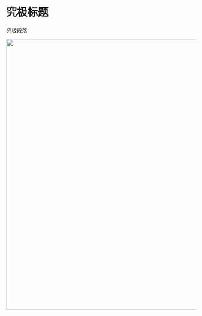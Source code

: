 ﻿<html>
<head>
<title> The First Page</title>
</head>
<body>
<h1>究极标题</h1>
 <p>究极段落</p>
<p> <img src="/Web Page/WenLoveMin/one.png" width="1280" height="720"/></p>
</body>
</html>
